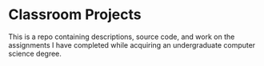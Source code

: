 # Classroom Projects
This is a repo containing descriptions, source code, and work on the assignments I have completed while acquiring an undergraduate computer science degree.
